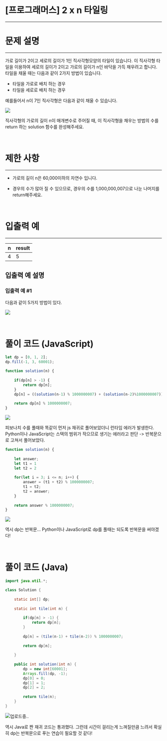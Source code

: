 # [프로그래머스] 2 x n 타일링
---
# 문제 설명
---
가로 길이가 2이고 세로의 길이가 1인 직사각형모양의 타일이 있습니다. 이 직사각형 타일을 이용하여 세로의 길이가 2이고 가로의 길이가 n인 바닥을 가득 채우려고 합니다. 타일을 채울 때는 다음과 같이 2가지 방법이 있습니다.

+ 타일을 가로로 배치 하는 경우
+ 타일을 세로로 배치 하는 경우

예를들어서 n이 7인 직사각형은 다음과 같이 채울 수 있습니다.

![](https://velog.velcdn.com/images/reyang/post/0729716f-3a09-4065-87f9-fa228772f9ee/image.png)

직사각형의 가로의 길이 n이 매개변수로 주어질 때, 이 직사각형을 채우는 방법의 수를 return 하는 solution 함수를 완성해주세요.

<br>

# 제한 사항
---
+ 가로의 길이 n은 60,000이하의 자연수 입니다.

+ 경우의 수가 많아 질 수 있으므로, 경우의 수를 1,000,000,007으로 나눈 나머지를 return해주세요.

<br>

# 입출력 예
---
|n|result|
|---|---|
|4|5|

## 입출력 예 설명
### 입출력 예 #1
다음과 같이 5가지 방법이 있다.

![](https://velog.velcdn.com/images/reyang/post/7ec58244-7c1e-41f3-a430-804f89d93074/image.png)

<br>

# 풀이 코드 (JavaScript)
```js
let dp = [0, 1, 2];
dp.fill(-1, 3, 60001);

function solution(n) {
    
    if(dp[n] > -1) {
        return dp[n];
    }
    dp[n] = ((solution(n-1) % 1000000007) + (solution(n-2)%1000000007))%1000000007;
    
    return dp[n] % 1000000007;
}
```

![](https://velog.velcdn.com/images/reyang/post/91612901-0daf-47d5-b4a2-171601a8bb70/image.png)

피보나치 수를 풀때와 똑같이 먼저 js 재귀로 풀어보았더니 런타임 에러가 발생한다.
Python이나 JavaScript는 스택의 범위가 작으므로 생기는 에러라고 판단 -> 반복문으로 고쳐서 풀어보았다.

```js
function solution(n) {
    
    let answer;
    let t1 = 1
    let t2 = 2
    
    for(let i = 3; i <= n; i++) {
        answer = (t1 + t2) % 1000000007;
        t1 = t2;
        t2 = answer;
    }
    
    return answer % 1000000007; 
}
```
![](https://velog.velcdn.com/images/reyang/post/cc64c928-fff1-47db-8218-2fc62d65b82b/image.png)

역시 dp는 반복문...
Python이나 JavaScript로 dp를 풀때는 되도록 반복문을 써야겠다!

<br>

# 풀이 코드 (Java)
```java
import java.util.*;

class Solution {
    
    static int[] dp;
    
    static int tile(int n) {
        
        if(dp[n] > -1) {
            return dp[n];
        }
        
        dp[n] = (tile(n-1) + tile(n-2)) % 1000000007;
        
        return dp[n];
        
    }
    
    public int solution(int n) {
        dp = new int[60001];
        Arrays.fill(dp, -1);
        dp[0] = 0;
        dp[1] = 1;
        dp[2] = 2;
        
        return tile(n);
    }
}
```
![업로드중..](blob:https://velog.io/ea944334-3c88-44b4-9ff9-d611106a2d72)

역시 Java로 짠 재귀 코드는 통과했다.
그런데 시간이 걸리는게 느껴질만큼 느려서 확실히 dp는 반복문으로 푸는 연습이 필요할 것 같다!

<br>
